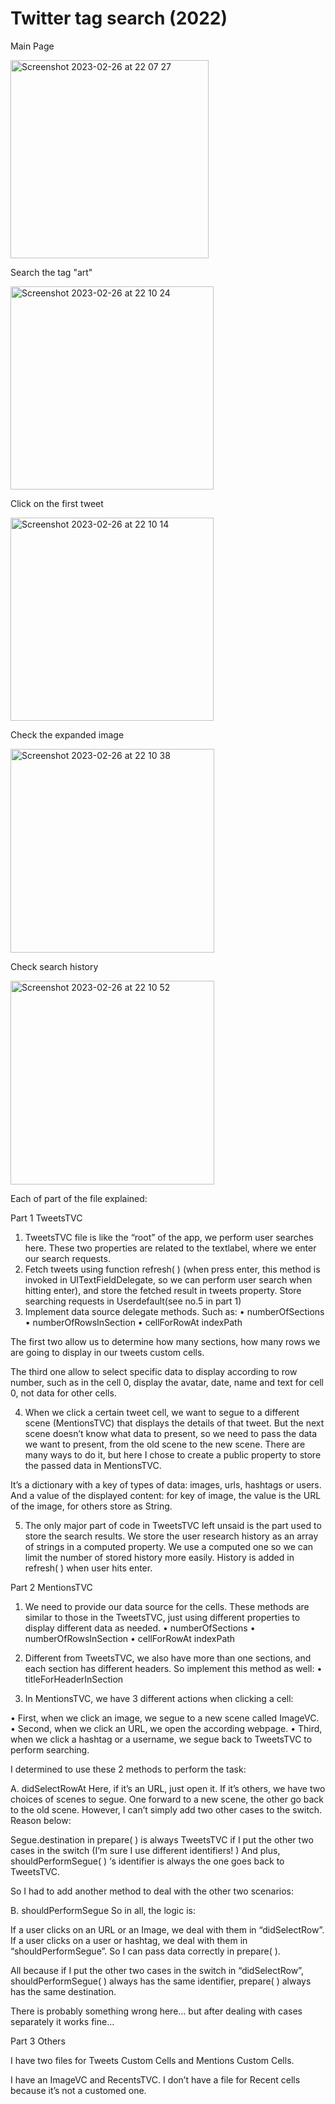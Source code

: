 # Twitter tag search (2022)

Main Page

<img width="317" alt="Screenshot 2023-02-26 at 22 07 27" src="https://user-images.githubusercontent.com/116632169/221441190-fa54cdb2-ebf3-4966-bf97-c6fcebf0950f.png">

Search the tag "art"

<img width="325" alt="Screenshot 2023-02-26 at 22 10 24" src="https://user-images.githubusercontent.com/116632169/221441231-df523800-831a-4192-9b60-f1ec0aee56ee.png">

Click on the first tweet

<img width="325" alt="Screenshot 2023-02-26 at 22 10 14" src="https://user-images.githubusercontent.com/116632169/221441268-e424503f-9af1-4f53-bc02-b66694b9afc2.png">

Check the expanded image

<img width="326" alt="Screenshot 2023-02-26 at 22 10 38" src="https://user-images.githubusercontent.com/116632169/221441289-d289e1e9-d2c7-4706-8a42-122ec1854a9d.png">

Check search history

<img width="326" alt="Screenshot 2023-02-26 at 22 10 52" src="https://user-images.githubusercontent.com/116632169/221441296-be67e1a6-bb24-4da6-ac52-29ee39ae9639.png">





Each of part of the file explained:


Part 1 TweetsTVC 

1. TweetsTVC file is like the “root” of the app, we perform user searches here. These two properties are related to the textlabel, where we enter our search requests.
2. Fetch tweets using function refresh( ) (when press enter, this method is invoked in UITextFieldDelegate, so we can perform user search when hitting enter), and store the fetched result in tweets property. Store searching requests in Userdefault(see no.5 in part 1)
3. Implement data source delegate methods. Such as:
•	numberOfSections
•	numberOfRowsInSection
•	cellForRowAt indexPath

The first two allow us to determine how many sections, how many rows we are going to display in our tweets custom cells. 

The third one allow to select specific data to display according to row number, such as in the cell 0, display the avatar, date, name and text for cell 0, not data for other cells.


4. When we click a certain tweet cell, we want to segue to a different scene (MentionsTVC) that displays the details of that tweet. 
But the next scene doesn’t know what data to present, so we need to pass the data we want to present, from the old scene to the new scene.
There are many ways to do it, but here I chose to create a public property to store the passed data in MentionsTVC. 

It’s a dictionary with a key of types of data: images, urls, hashtags or users. And a value of the displayed content: for key of image, the value is the URL of the image, for others store as String. 

5. The only major part of code in TweetsTVC left unsaid is the part used to store the search results. 
We store the user research history as an array of strings in a computed property. We use a computed one so we can limit the number of stored history more easily. History is added in refresh( ) when user hits enter.


Part 2 MentionsTVC

1. We need to provide our data source for the cells. These methods are similar to those in the TweetsTVC, just using different properties to display different data as needed.
•	numberOfSections
•	numberOfRowsInSection
•	cellForRowAt indexPath

2. Different from TweetsTVC, we also have more than one sections, and each section has different headers. So implement this method as well:
•	titleForHeaderInSection

3. In MentionsTVC, we have 3 different actions when clicking a cell:

•	First, when we click an image, we segue to a new scene called ImageVC.
•	Second, when we click an URL, we open the according webpage.
•	Third, when we click a hashtag or a username, we segue back to TweetsTVC to perform searching.

I determined to use these 2 methods to perform the task:

A.	didSelectRowAt
Here, if it’s an URL, just open it. 
If it’s others, we have two choices of scenes to segue. One forward to a new scene, the other go back to the old scene. However, I can’t simply add two other cases to the switch. Reason below:

Segue.destination in prepare( ) is always TweetsTVC if I put the other two cases in the    switch (I’m sure I use different identifiers! )
And plus, shouldPerformSegue( ) ‘s identifier is always the one goes back to TweetsTVC.

So I had to add another method to deal with the other two scenarios:

B.	shouldPerformSegue
So in all, the logic is: 

If a user clicks on an URL or an Image,  we deal with them in “didSelectRow”. If  a user clicks on a user or hashtag, we deal with them in “shouldPerformSegue”.  So I  can pass data correctly in prepare( ).

All because if I put the other two cases in the switch in “didSelectRow”, shouldPerformSegue( ) always has the same identifier, prepare( ) always has the same destination. 

There is probably something wrong here… but after dealing with cases separately it works fine…

Part 3 Others

I have two files for Tweets Custom Cells and Mentions Custom Cells.

I have an ImageVC and RecentsTVC. I don’t have a file for Recent cells because it’s not a customed one. 

